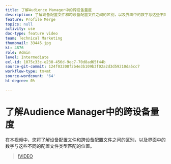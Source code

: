 ```yaml
---
title: 了解Audience Manager中的跨设备量度
description: 了解设备配置文件和跨设备配置文件之间的区别，以及界面中的数字与这些不同的配置文件类型匹配的位置。
feature: Profile Merge
topics: null
activity: use
doc-type: feature video
team: Technical Marketing
thumbnail: 33445.jpg
kt: 4876
role: Admin
level: Intermediate
exl-id: 1075c33c-e230-456d-9ec7-70d8ad65f44b
source-git-commit: 124f03208f2b4e3b109b3f02a2d3d59210da5cc7
workflow-type: tm+mt
source-wordcount: '64'
ht-degree: 0%

---
```


# 了解Audience Manager中的跨设备量度

在本视频中，您将了解设备配置文件和跨设备配置文件之间的区别，以及界面中的数字与这些不同的配置文件类型匹配的位置。

>[!VIDEO](https://video.tv.adobe.com/v/33445/?quality=12)
